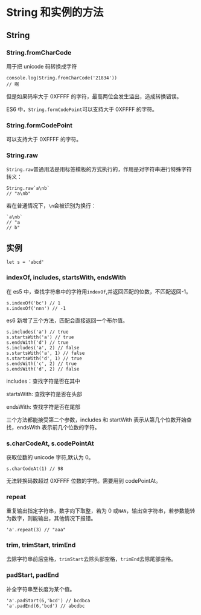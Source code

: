# String 和实例的方法

## String

### String.fromCharCode

用于把 unicode 码转换成字符

```
console.log(String.fromCharCode('21834'))
// 啊
```

但是如果码率大于 0XFFFF 的字符，最高两位会发生溢出，造成转换错误。

ES6 中，`String.formCodePoint`可以支持大于 0XFFFF 的字符。

### String.formCodePoint

可以支持大于 0XFFFF 的字符。

### String.raw

`String.raw`普通用法是用标签模板的方式执行的，作用是对字符串进行特殊字符转义：

```
String.raw`a\nb`
// "a\nb"
```

若在普通情况下，`\n`会被识别为换行：

```
`a\nb`
// "a
// b"
```

## 实例

```
let s = 'abcd'
```

### indexOf, includes, startsWith, endsWith

在 es5 中，查找字符串中的字符用`indexOf`,并返回匹配的位数，不匹配返回-1。

```
s.indexOf('bc') // 1
s.indexOf('nnn') // -1
```

es6 新增了三个方法，匹配会直接返回一个布尔值。

```
s.includes('a') // true
s.startsWith('a') // true
s.endsWith('d') // true
s.includes('a', 2) // false
s.startsWith('a', 1) // false
s.startsWith('d', 1) // true
s.endsWith('c', 2) // true
s.endsWith('d', 2) // false
```

includes：查找字符是否在其中

startsWith: 查找字符是否在头部

endsWith: 查找字符是否在尾部

三个方法都能接受第二个参数，includes 和 startWith 表示从第几个位数开始查找，endsWith 表示前几个位数的字符。

### s.charCodeAt, s.codePointAt

获取位数的 unicode 字符,默认为 0。

```
s.charCodeAt(1) // 98
```

无法转换码数超过 0XFFFF 位数的字符。需要用到 codePointAt。

### repeat

重复输出指定字符串，数字向下取整，若为 0 或`NAN`，输出空字符串，若参数能转为数字，则能输出，其他情况下报错。

```
'a'.repeat(3) // "aaa"

```

### trim, trimStart, trimEnd

去除字符串前后空格，`trimStart`去除头部空格，`trimEnd`去除尾部空格。

### padStart, padEnd

补全字符串至长度为某个值。

```
'a'.padStart(6,'bcd') // bcdbca
'a'.padEnd(6,'bcd') // abcdbc
```
